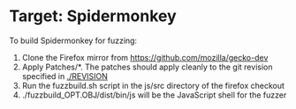 # Target: Spidermonkey

To build Spidermonkey for fuzzing:

1. Clone the Firefox mirror from https://github.com/mozilla/gecko-dev
2. Apply Patches/\*. The patches should apply cleanly to the git revision specified in [./REVISION](./REVISION)
3. Run the fuzzbuild.sh script in the js/src directory of the firefox checkout
4. ./fuzzbuild\_OPT.OBJ/dist/bin/js will be the JavaScript shell for the fuzzer
